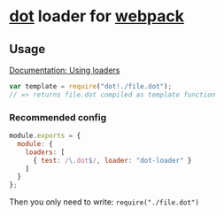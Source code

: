 # [dot](https://github.com/olado/doT) loader for [webpack](http://webpack.github.io/)

## Usage

[Documentation: Using loaders](http://webpack.github.io/docs/using-loaders.html)

``` javascript
var template = require("dot!./file.dot");
// => returns file.dot compiled as template function
```

### Recommended config

``` javascript
module.exports = {
  module: {
    loaders: [
      { test: /\.dot$/, loader: "dot-loader" }
    ]
  }
};
```

Then you only need to write: `require("./file.dot")`
